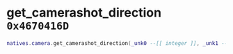 # get_camerashot_direction `0x4670416D`

```lua
natives.camera.get_camerashot_direction(_unk0 --[[ integer ]], _unk1 --[[ integer ]])
```